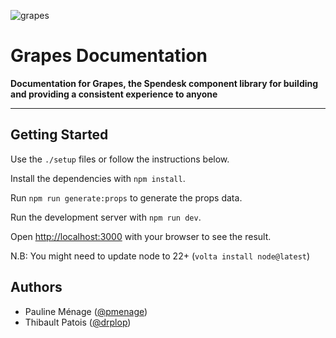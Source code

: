![grapes](https://user-images.githubusercontent.com/37290761/165259641-068e675a-a24a-4bc0-9021-9a69f95475c8.jpeg)

# Grapes Documentation

**Documentation for Grapes, the Spendesk component library for building and providing a consistent experience to anyone**

---

## Getting Started

Use the `./setup` files or follow the instructions below.

Install the dependencies with `npm install`.

Run `npm run generate:props` to generate the props data.

Run the development server with `npm run dev`.

Open [http://localhost:3000](http://localhost:3000) with your browser to see the result.

N.B: You might need to update node to 22+ (`volta install node@latest`)

## Authors

- Pauline Ménage ([@pmenage](https://github.com/pmenage))
- Thibault Patois ([@drplop](https://github.com/drplop))
